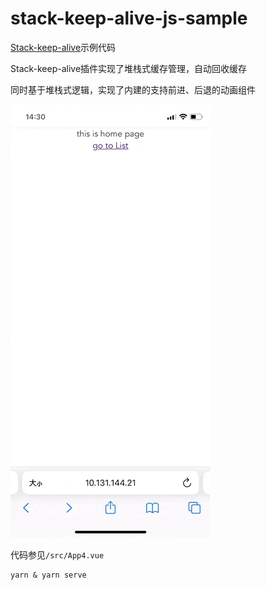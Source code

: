# stack-keep-alive-js-sample

[Stack-keep-alive](https://github.com/Zippowxk/stack-keep-alive)示例代码

Stack-keep-alive插件实现了堆栈式缓存管理，自动回收缓存

同时基于堆栈式逻辑，实现了内建的支持前进、后退的动画组件


![imgs](./imgs/sample.gif)

代码参见`/src/App4.vue`

```
yarn & yarn serve
```